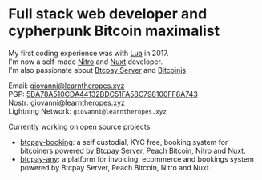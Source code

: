 # Full stack web developer and cypherpunk Bitcoin maximalist

My first coding experience was with [Lua](https://www.lua.org/) in 2017.  
I'm now a self-made [Nitro](https://nitro.unjs.io/) and [Nuxt](https://nuxt.com/) developer.    
I'm also passionate about [Btcpay Server](https://github.com/btcpayserver) and [Bitcoinjs](https://github.com/bitcoinjs/bitcoinjs-lib).  

Email: [giovanni@learntheropes.xyz](mailto:giovanni@learntheropes.xyz)  
PGP: [5BA78A510CDA44132BDC51FA58C798100FF8A743](https://keys.openpgp.org/vks/v1/by-fingerprint/5BA78A510CDA44132BDC51FA58C798100FF8A743)  
Nostr: [giovanni@learntheropes.xyz](https://iris.to/giovanni@learntheropes.xyz)  
Lightning Network: `giovanni@learntheropes.xyz`

Currently working on open source projects:  
- [btcpay-booking](https://github.com/learntheropes/btcpay-booking): a self custodial, KYC free, booking system for bitcoiners powered by Btcpay Server, Peach Bitcoin, Nitro and Nuxt.  
- [btcpay-any](https://github.com/learntheropes/btcpay-any): a platform for invoicing, ecommerce and bookings system powered by Btcpay Server, Peach Bitcoin, Nitro and Nuxt.  

